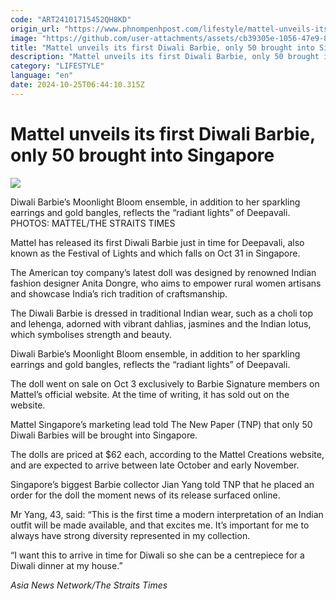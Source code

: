 ```yaml
---
code: "ART24101715452QH8KD"
origin_url: "https://www.phnompenhpost.com/lifestyle/mattel-unveils-its-first-diwali-barbie-only-50-brought-into-singapore"
image: "https://github.com/user-attachments/assets/cb39305e-1056-47e9-81cf-55a6e6ae9e98"
title: "Mattel unveils its first Diwali Barbie, only 50 brought into Singapore"
description: "​​Mattel unveils its first Diwali Barbie, only 50 brought into Singapore​"
category: "LIFESTYLE"
language: "en"
date: 2024-10-25T06:44:10.315Z
---
```


# Mattel unveils its first Diwali Barbie, only 50 brought into Singapore

![](https://github.com/user-attachments/assets/8160bc48-d293-4289-8907-2066e50ca3d2)

Diwali Barbie’s Moonlight Bloom ensemble, in addition to her sparkling earrings and gold bangles, reflects the “radiant lights” of Deepavali. PHOTOS: MATTEL/THE STRAITS TIMES

Mattel has released its first Diwali Barbie just in time for Deepavali, also known as the Festival of Lights and which falls on Oct 31 in Singapore.

The American toy company’s latest doll was designed by renowned Indian fashion designer Anita Dongre, who aims to empower rural women artisans and showcase India’s rich tradition of craftsmanship.

The Diwali Barbie is dressed in traditional Indian wear, such as a choli top and lehenga, adorned with vibrant dahlias, jasmines and the Indian lotus, which symbolises strength and beauty.

Diwali Barbie’s Moonlight Bloom ensemble, in addition to her sparkling earrings and gold bangles, reflects the “radiant lights” of Deepavali.

The doll went on sale on Oct 3 exclusively to Barbie Signature members on Mattel’s official website. At the time of writing, it has sold out on the website.

Mattel Singapore’s marketing lead told The New Paper (TNP) that only 50 Diwali Barbies will be brought into Singapore.

The dolls are priced at $62 each, according to the Mattel Creations website, and are expected to arrive between late October and early November.

Singapore’s biggest Barbie collector Jian Yang told TNP that he placed an order for the doll the moment news of its release surfaced online.

Mr Yang, 43, said: “This is the first time a modern interpretation of an Indian outfit will be made available, and that excites me. It’s important for me to always have strong diversity represented in my collection.

“I want this to arrive in time for Diwali so she can be a centrepiece for a Diwali dinner at my house.”

_Asia News Network/The Straits Times_